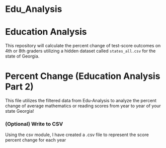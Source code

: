 # Edu_Analysis

# Education Analysis

This repository will calculate the percent change of test-score outcomes on 4th or 8th graders utilizing a hidden dataset called `states_all.csv` for the state of Georgia.

# Percent Change (Education Analysis Part 2)

This file utilizes the filtered data from Edu-Analysis to analyze the percent change of average mathematics or reading scores from year to year of your state Georgia!

### (Optional) Write to CSV

Using the csv module, I have created a .csv file to represent the score percent change for each year
